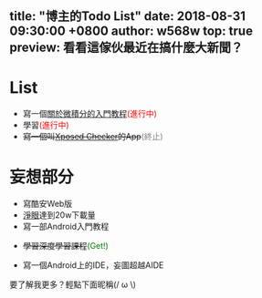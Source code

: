 title: "博主的Todo List"
date: 2018-08-31 09:30:00 +0800
author: w568w
top: true
preview: 看看這傢伙最近在搞什麼大新聞？
---
# List
+ 寫一個[關於微積分的入門教程](https://zybuluo.com/w568w/note/1081202)<span style="color:red;">(進行中)</span>
+ 學習<span style="color:red;">(進行中)</span>
+ ~~寫一個叫[Xposed Checker](https://www.coolapk.com/apk/190247)的App~~<span style="color:grey;">(終止)</span>

# 妄想部分
+ 寫酷安Web版
+ [淨眼](https://www.coolapk.com/apk/149408)達到20w下載量
+ 寫一部Android入門教程
- ~~學習深度學習課程~~<span style="color:green;">(Get!)</span>
+ 寫一個Android上的IDE，妄圖超越AIDE  
  
要了解我更多？輕點下面昵稱(/ ω \\)
